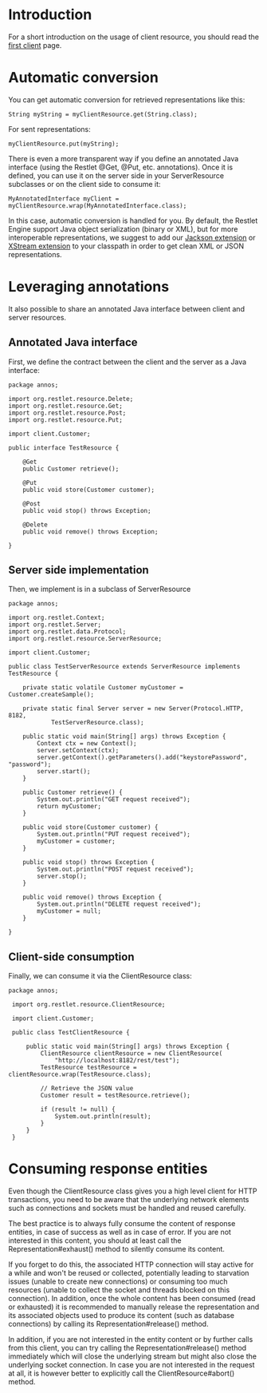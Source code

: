 # Introduction

For a short introduction on the usage of client resource, you should
read the [first client](guide:///introduction/first-steps/first-client "First client") page.

# Automatic conversion

You can get automatic conversion for retrieved representations like
this:

<pre class="language-java"><code class="language-java">String myString = myClientResource.get(String.class);
</code></pre>

For sent representations:

<pre class="language-java"><code class="language-java">myClientResource.put(myString);
</code></pre>

There is even a more transparent way if you define an annotated Java
interface (using the Restlet @Get, @Put, etc. annotations). Once it is
defined, you can use it on the server side in your ServerResource
subclasses or on the client side to consume it:

<pre class="language-java"><code class="language-java">MyAnnotatedInterface myClient = myClientResource.wrap(MyAnnotatedInterface.class);
</code></pre>

In this case, automatic conversion is handled for you. By default, the
Restlet Engine support Java object serialization (binary or XML), but
for more interoperable representations, we suggest to add our [Jackson
extension](../../extensions/jackson "Jackson extension") or [XStream
extension](../../extensions/xstream "XStream extension") to
your classpath in order to get clean XML or JSON representations.

# Leveraging annotations

It also possible to share an annotated Java interface between client and
server resources.

## Annotated Java interface

First, we define the contract between the client and the server as a
Java interface:

<pre class="language-java"><code class="language-java">package annos;

import org.restlet.resource.Delete;
import org.restlet.resource.Get;
import org.restlet.resource.Post;
import org.restlet.resource.Put;

import client.Customer;

public interface TestResource {

    @Get
    public Customer retrieve();

    @Put
    public void store(Customer customer);

    @Post
    public void stop() throws Exception;

    @Delete
    public void remove() throws Exception;

}
</code></pre>

## Server side implementation

Then, we implement is in a subclass of ServerResource

<pre class="language-java"><code class="language-java">package annos;

import org.restlet.Context;
import org.restlet.Server;
import org.restlet.data.Protocol;
import org.restlet.resource.ServerResource;

import client.Customer;

public class TestServerResource extends ServerResource implements TestResource {

    private static volatile Customer myCustomer = Customer.createSample();

    private static final Server server = new Server(Protocol.HTTP, 8182,
            TestServerResource.class);

    public static void main(String[] args) throws Exception {
        Context ctx = new Context();
        server.setContext(ctx);
        server.getContext().getParameters().add("keystorePassword", "password");
        server.start();
    }

    public Customer retrieve() {
        System.out.println("GET request received");
        return myCustomer;
    }

    public void store(Customer customer) {
        System.out.println("PUT request received");
        myCustomer = customer;
    }

    public void stop() throws Exception {
        System.out.println("POST request received");
        server.stop();
    }

    public void remove() throws Exception {
        System.out.println("DELETE request received");
        myCustomer = null;
    }

}
</code></pre>

## Client-side consumption

Finally, we can consume it via the ClientResource class:

<pre class="language-java"><code class="language-java">package annos;

 import org.restlet.resource.ClientResource;

 import client.Customer;

 public class TestClientResource {

     public static void main(String[] args) throws Exception {
         ClientResource clientResource = new ClientResource(
             "http://localhost:8182/rest/test");
         TestResource testResource = clientResource.wrap(TestResource.class);

         // Retrieve the JSON value
         Customer result = testResource.retrieve();

         if (result != null) {
             System.out.println(result);
         }
     }
 }
</code></pre>

# Consuming response entities

Even though the ClientResource class gives you a high level client for
HTTP transactions, you need to be aware that the underlying network
elements such as connections and sockets must be handled and reused
carefully.

The best practice is to always fully consume the content of response
entities, in case of success as well as in case of error. If you are not
interested in this content, you should at least call the
Representation\#exhaust() method to silently consume its content.

If you forget to do this, the associated HTTP connection will stay
active for a while and won't be reused or collected, potentially leading
to starvation issues (unable to create new connections) or consuming too
much resources (unable to collect the socket and threads blocked on this
connection). In addition, once the whole content has been consumed (read
or exhausted) it is recommended to manually release the representation
and its associated objects used to produce its content (such as database
connections) by calling its Representation\#release() method.

In addition, if you are not interested in the entity content or by
further calls from this client, you can try calling the
Representation\#release() method immediately which will close the
underlying stream but might also close the underlying socket connection.
In case you are not interested in the request at all, it is however
better to explicitly call the ClientResource\#abort() method.
